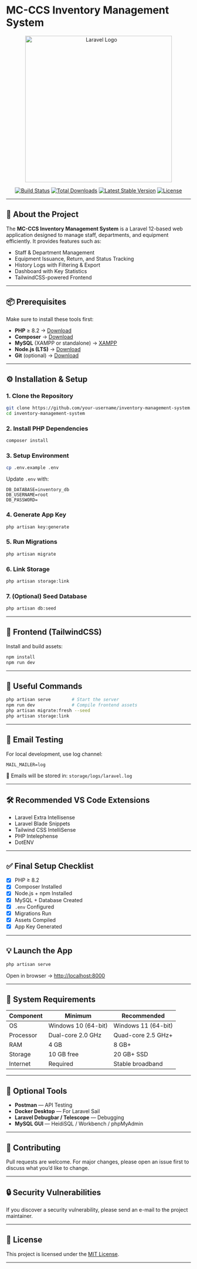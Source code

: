 # MC-CCS Inventory Management System

<p align="center">
  <a href="https://laravel.com" target="_blank">
    <img src="https://raw.githubusercontent.com/laravel/art/master/logo-lockup/5%20SVG/2%20CMYK/1%20Full%20Color/laravel-logolockup-cmyk-red.svg" width="400" alt="Laravel Logo">
  </a>
</p>

<p align="center">
  <a href="https://github.com/laravel/framework/actions"><img src="https://github.com/laravel/framework/workflows/tests/badge.svg" alt="Build Status"></a>
  <a href="https://packagist.org/packages/laravel/framework"><img src="https://img.shields.io/packagist/dt/laravel/framework" alt="Total Downloads"></a>
  <a href="https://packagist.org/packages/laravel/framework"><img src="https://img.shields.io/packagist/v/laravel/framework" alt="Latest Stable Version"></a>
  <a href="https://packagist.org/packages/laravel/framework"><img src="https://img.shields.io/packagist/l/laravel/framework" alt="License"></a>
</p>

---

## 📖 About the Project

The **MC-CCS Inventory Management System** is a Laravel 12-based web application designed to manage staff, departments, and equipment efficiently.
It provides features such as:

* Staff & Department Management
* Equipment Issuance, Return, and Status Tracking
* History Logs with Filtering & Export
* Dashboard with Key Statistics
* TailwindCSS-powered Frontend

---

## 📦 Prerequisites

Make sure to install these tools first:

* **PHP** ≥ 8.2 → [Download](https://windows.php.net/download/)
* **Composer** → [Download](https://getcomposer.org/Composer-Setup.exe)
* **MySQL** (XAMPP or standalone) → [XAMPP](https://www.apachefriends.org/)
* **Node.js (LTS)** → [Download](https://nodejs.org/)
* **Git** (optional) → [Download](https://git-scm.com/download/win)

---

## ⚙️ Installation & Setup

### 1. Clone the Repository

```bash
git clone https://github.com/your-username/inventory-management-system.git
cd inventory-management-system
```

### 2. Install PHP Dependencies

```bash
composer install
```

### 3. Setup Environment

```bash
cp .env.example .env
```

Update `.env` with:

```
DB_DATABASE=inventory_db
DB_USERNAME=root
DB_PASSWORD=
```

### 4. Generate App Key

```bash
php artisan key:generate
```

### 5. Run Migrations

```bash
php artisan migrate
```

### 6. Link Storage

```bash
php artisan storage:link
```

### 7. (Optional) Seed Database

```bash
php artisan db:seed
```

---

## 🎨 Frontend (TailwindCSS)

Install and build assets:

```bash
npm install
npm run dev
```

---

## 🔁 Useful Commands

```bash
php artisan serve        # Start the server
npm run dev              # Compile frontend assets
php artisan migrate:fresh --seed
php artisan storage:link
```

---

## 📧 Email Testing

For local development, use log channel:

```
MAIL_MAILER=log
```

📌 Emails will be stored in: `storage/logs/laravel.log`

---

## 🛠️ Recommended VS Code Extensions

* Laravel Extra Intellisense
* Laravel Blade Snippets
* Tailwind CSS IntelliSense
* PHP Intelephense
* DotENV

---

## ✅ Final Setup Checklist

* [x] PHP ≥ 8.2
* [x] Composer Installed
* [x] Node.js + npm Installed
* [x] MySQL + Database Created
* [x] `.env` Configured
* [x] Migrations Run
* [x] Assets Compiled
* [x] App Key Generated

---

## 💡 Launch the App

```bash
php artisan serve
```

Open in browser → [http://localhost:8000](http://localhost:8000)

---

## 📌 System Requirements

| Component | Minimum             | Recommended         |
| --------- | ------------------- | ------------------- |
| OS        | Windows 10 (64-bit) | Windows 11 (64-bit) |
| Processor | Dual-core 2.0 GHz   | Quad-core 2.5 GHz+  |
| RAM       | 4 GB                | 8 GB+               |
| Storage   | 10 GB free          | 20 GB+ SSD          |
| Internet  | Required            | Stable broadband    |

---

## 📌 Optional Tools

* **Postman** — API Testing
* **Docker Desktop** — For Laravel Sail
* **Laravel Debugbar / Telescope** — Debugging
* **MySQL GUI** — HeidiSQL / Workbench / phpMyAdmin

---

## 🤝 Contributing

Pull requests are welcome. For major changes, please open an issue first to discuss what you’d like to change.

---

## 🔒 Security Vulnerabilities

If you discover a security vulnerability, please send an e-mail to the project maintainer.

---

## 📜 License

This project is licensed under the [MIT License](https://opensource.org/licenses/MIT).

---

